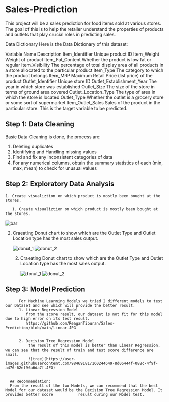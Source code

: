 # Sales-Prediction
This project will be a sales prediction for food items sold at various stores. The goal of this is to help the retailer understand the properties of products and outlets that play crucial roles in predicting sales.

Data Dictionary
Here is the Data Dictionary of this dataset:

Variable Name	                    Description
Item_Identifier	                  Unique product ID
Item_Weight	                      Weight of product
Item_Fat_Content	                Whether the product is low fat or regular
Item_Visibility	                  The percentage of total display area of all products in a store allocated to the particular product
Item_Type	                        The category to which the product belongs
Item_MRP	                        Maximum Retail Price (list price) of the product
Outlet_Identifier	                Unique store ID
Outlet_Establishment_Year	        The year in which store was established
Outlet_Size	                      The size of the store in terms of ground area covered
Outlet_Location_Type	            The type of area in which the store is located
Outlet_Type	                      Whether the outlet is a grocery store or some sort of supermarket
Item_Outlet_Sales	                Sales of the product in the particular store. This is the target variable to be predicted.

## Step 1: Data Cleaning
   
   Basic Data Cleaning is done, the process are:
  
   1. Deleting duplicates
   2. Identifying and Handling missing values
   3. Find and fix any inconsistent categories of data
   4. For any numerical columns, obtain the summary statistics of each (min, max, mean) to check for unusual values
   
## Step 2: Exploratory Data Analysis

    1. Create visualiztion on which product is mostly been bought at the stores.
       
       1. Create visualiztion on which product is mostly been bought at the stores.
   
   ![bar](https://user-images.githubusercontent.com/98469181/160244262-c35d74b3-e50b-443a-8f52-8b8044af57c9.JPG)


2. Craeating Donut chart to show which are the Outlet Type and Outlet Location type has the most sales output.
    
    ![donut_1](https://user-images.githubusercontent.com/98469181/160244346-7e0ddfb6-4169-4c7b-b36f-ee682ae82503.JPG)
    ![donut_2](https://user-images.githubusercontent.com/98469181/160244374-87d7178d-629e-47b5-81c0-9816f3609f35.JPG)

    2. Craeating Donut chart to show which are the Outlet Type and Outlet Location type has the most sales output.
        
        ![donut_1](https://user-images.githubusercontent.com/98469181/160244346-7e0ddfb6-4169-4c7b-b36f-ee682ae82503.JPG)
        ![donut_2](https://user-images.githubusercontent.com/98469181/160244374-87d7178d-629e-47b5-81c0-9816f3609f35.JPG)
        
 ## Step 3: Model Prediction
           
          For Machine Learning Models we tried 2 different models to test our Dataset and see which will provide the better result.
          1. Linear Regression Model
             from the score result, our dataset is not fit for this model due to high error on its test result.
             https://github.com/ReaganTiburan/Sales-Prediction/blob/main/linear.JPG

             
          2. Decision Tree Regression Model
              the result of this model is better than Linear Regression, we can see that the result of train and test score difference are small.
              ![tree](https://user-images.githubusercontent.com/98469181/160244649-8d06444f-088c-4f9f-a476-62ef96a6da7f.JPG)
   
   
      ## Recommendation:
      From the result of the two Models, we can recommend that the best Model for our dataset would be the Decision Tree Regression Model. It provides better score           result during our Model test.
 

          



    
    
    

